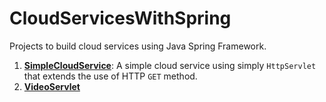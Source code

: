 # CloudServicesWithSpring

Projects to build cloud services using Java Spring Framework.

1. [**SimpleCloudService**](https://github.com/helloimlixin/CloudServicesWithSpring/tree/master/SimpleCloudService): A simple cloud service using simply `HttpServlet` that extends the use of HTTP `GET` method.
2. [**VideoServlet**](https://github.com/helloimlixin/CloudServicesWithSpring/tree/master/2-VideoServlet)